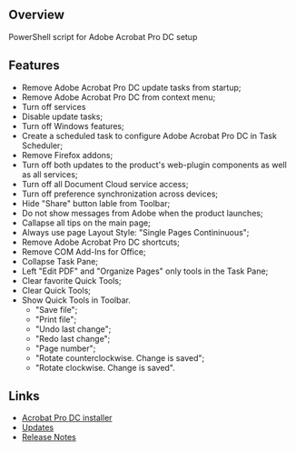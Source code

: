 ## Overview
PowerShell script for Adobe Acrobat Pro DC setup

## Features
- Remove Adobe Acrobat Pro DC update tasks from startup;
- Remove Adobe Acrobat Pro DC from context menu;
- Turn off services
- Disable update tasks;
- Turn off Windows features;
- Create a scheduled task to configure Adobe Acrobat Pro DC in Task Scheduler;
- Remove Firefox addons;
- Turn off both updates to the product's web-plugin components as well as all services;
- Turn off all Document Cloud service access;
- Turn off preference synchronization across devices;
- Hide "Share" button lable from Toolbar;
- Do not show messages from Adobe when the product launches;
- Callapse all tips on the main page;
- Always use page Layout Style: "Single Pages Contininuous";
- Remove Adobe Acrobat Pro DC shortcuts;
- Remove COM Add-Ins for Office;
- Collapse Task Pane;
- Left "Edit PDF" and "Organize Pages" only tools in the Task Pane;
- Clear favorite Quick Tools;
- Clear Quick Tools;
- Show Quick Tools in Toolbar.
  - "Save file";
  - "Print file";
  - "Undo last change";
  - "Redo last change";
  - "Page number";
  - "Rotate counterclockwise. Change is saved";
  - "Rotate clockwise. Change is saved".

## Links
- [Acrobat Pro DC installer](https://helpx.adobe.com/acrobat/kb/acrobat-dc-downloads.html)
- [Updates](https://supportdownloads.adobe.com/product.jsp?product=1&platform=Windows)
- [Release Notes](https://www.adobe.com/devnet-docs/acrobatetk/tools/ReleaseNotesDC/index.html)
